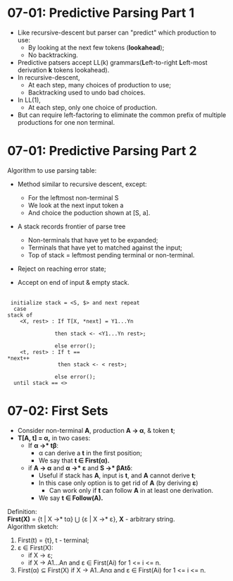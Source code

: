 # 07-01: Predictive Parsing Part 1
- Like recursive-descent but parser can "predict" which production to use:
    - By looking at the next few tokens (<b>lookahead</b>);
    - No backtracking.
- Predictive patsers accept LL(k) grammars(<b>L</b>eft-to-right <b>L</b>eft-most derivation <b>k</b> tokens lookahead).
- In recursive-descent,
    - At each step, many choices of production to use;
    - Backtracking used to undo bad choices.
- In LL(1),
    - At each step, only one choice of production.
- But can require left-factoring to eliminate the common prefix of multiple productions for one non terminal.

# 07-01: Predictive Parsing Part 2
Algorithm to use parsing table:
- Method similar to recursive descent, except:
    - For the leftmost non-terminal S
    - We look at the next input token a
    - And choice the poduction shown at [S, a].

- A stack records frontier of parse tree
    - Non-terminals that have yet to be expanded;
    - Terminals that have yet to matched against the input;
    - Top of stack = leftmost pending terminal or non-terminal.

- Reject on reaching error state;
- Accept on end of input & empty stack.

<br><code>
initialize stack = <S, $> and next
repeat<br>
&emsp;case stack of<br>
&emsp;&emsp; <X, rest> : If T[X, *next] = Y1...Yn<br>
&emsp;&emsp;&emsp;&emsp;&emsp;&emsp;&emsp;&emsp;&emsp;&emsp;&emsp;&emsp;&emsp;&emsp;&emsp;then stack <- <Y1...Yn rest>;<br>
&emsp;&emsp;&emsp;&emsp;&emsp;&emsp;&emsp;&emsp;&emsp;&emsp;&emsp;&emsp;&emsp;&emsp;&emsp;else error();<br>
&emsp;&emsp; <t, rest> : If t == *next++<br>
&emsp;&emsp;&emsp;&emsp;&emsp;&emsp;&emsp;&emsp;&emsp;&emsp;&emsp;&emsp;&emsp;&emsp;&emsp;then stack <- < rest>;<br>
&emsp;&emsp;&emsp;&emsp;&emsp;&emsp;&emsp;&emsp;&emsp;&emsp;&emsp;&emsp;&emsp;&emsp;&emsp;else error();<br>
&emsp;until stack == <>
</code>

# 07-02: First Sets
- Consider non-terminal <b>A</b>, production <b>A -> α</b>, & token <b>t</b>;
- <b>T[A, t] = α,</b> in two cases:
    - If <b>α ->* tβ</b>:
        - α can derive a <b>t</b> in the first position;
        - We say that <b>t ∈ First(α).</b>
    - if <b>A -> α</b> and <b>α ->* ε</b> and <b>S ->* βAtδ</b>:
        - Useful if stack has <b>A</b>, input is <b>t</b>, and <b>A</b> cannot derive <b>t</b>;
        - In this case only option is to get rid of <b>A</b> (by deriving <b>ε</b>)
            - Can work only if <b>t</b> can follow <b>A</b> in at least one derivation.
        - We say  <b>t ∈ Follow(A).</b>

Definition:<br>
<b>First(X)</b> = {t | X ->* tα} ⋃ {ε | X ->* ε}, <b>X</b> - arbitrary string.<br>
Algorithm sketch:<br>
1. First(t) = {t}, t - terminal;
2. ε ∈ First(X):
    - if X -> ε;
    - if X -> A1...An and ε ∈ First(Ai) for 1 <= i <= n.
3.  First(α) ⊆ First(X) if X -> A1..Anα and ε ∈ First(Ai) for 1 <= i <= n.